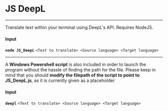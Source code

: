 # JS DeepL
---
Translate text within your terminal using DeepL's API. Requires NodeJS.
#### Input
**``node JS_DeepL``** ``<Text to translate> <Source language> <Target language>``

---
A **Windows Powershell script** is also included in order to launch the program without the hassle of finding the path for the file. Please keep in mind that you should **modify the filepath of the script to point to JS_DeepL.js**, as it is currently given as a placeholder
#### Input
**``deepl``** ``<Text to translate> <Source language> <Target language>``
